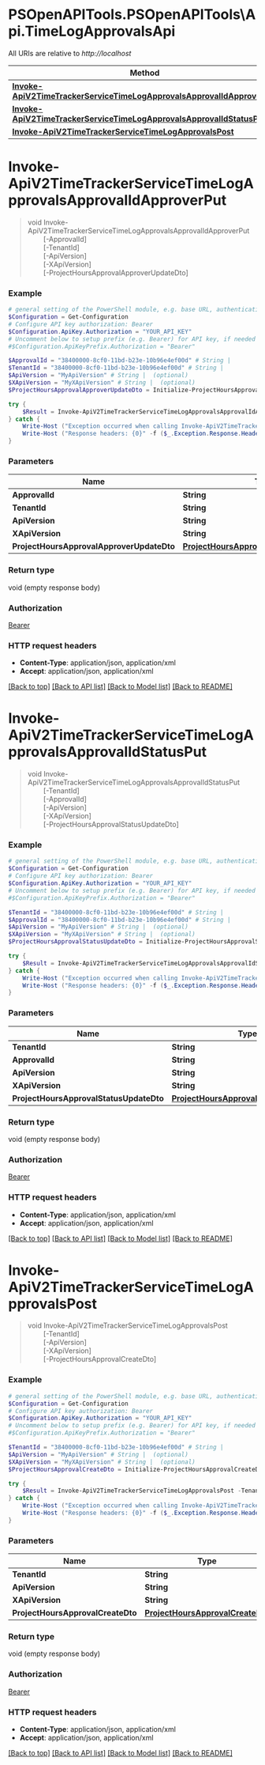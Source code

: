 # PSOpenAPITools.PSOpenAPITools\Api.TimeLogApprovalsApi

All URIs are relative to *http://localhost*

Method | HTTP request | Description
------------- | ------------- | -------------
[**Invoke-ApiV2TimeTrackerServiceTimeLogApprovalsApprovalIdApproverPut**](TimeLogApprovalsApi.md#Invoke-ApiV2TimeTrackerServiceTimeLogApprovalsApprovalIdApproverPut) | **PUT** /api/v2/TimeTrackerService/TimeLogApprovals/{approvalId}/Approver | 
[**Invoke-ApiV2TimeTrackerServiceTimeLogApprovalsApprovalIdStatusPut**](TimeLogApprovalsApi.md#Invoke-ApiV2TimeTrackerServiceTimeLogApprovalsApprovalIdStatusPut) | **PUT** /api/v2/TimeTrackerService/TimeLogApprovals/{approvalId}/Status | 
[**Invoke-ApiV2TimeTrackerServiceTimeLogApprovalsPost**](TimeLogApprovalsApi.md#Invoke-ApiV2TimeTrackerServiceTimeLogApprovalsPost) | **POST** /api/v2/TimeTrackerService/TimeLogApprovals | 


<a id="Invoke-ApiV2TimeTrackerServiceTimeLogApprovalsApprovalIdApproverPut"></a>
# **Invoke-ApiV2TimeTrackerServiceTimeLogApprovalsApprovalIdApproverPut**
> void Invoke-ApiV2TimeTrackerServiceTimeLogApprovalsApprovalIdApproverPut<br>
> &nbsp;&nbsp;&nbsp;&nbsp;&nbsp;&nbsp;&nbsp;&nbsp;[-ApprovalId] <String><br>
> &nbsp;&nbsp;&nbsp;&nbsp;&nbsp;&nbsp;&nbsp;&nbsp;[-TenantId] <String><br>
> &nbsp;&nbsp;&nbsp;&nbsp;&nbsp;&nbsp;&nbsp;&nbsp;[-ApiVersion] <String><br>
> &nbsp;&nbsp;&nbsp;&nbsp;&nbsp;&nbsp;&nbsp;&nbsp;[-XApiVersion] <String><br>
> &nbsp;&nbsp;&nbsp;&nbsp;&nbsp;&nbsp;&nbsp;&nbsp;[-ProjectHoursApprovalApproverUpdateDto] <PSCustomObject><br>



### Example
```powershell
# general setting of the PowerShell module, e.g. base URL, authentication, etc
$Configuration = Get-Configuration
# Configure API key authorization: Bearer
$Configuration.ApiKey.Authorization = "YOUR_API_KEY"
# Uncomment below to setup prefix (e.g. Bearer) for API key, if needed
#$Configuration.ApiKeyPrefix.Authorization = "Bearer"

$ApprovalId = "38400000-8cf0-11bd-b23e-10b96e4ef00d" # String | 
$TenantId = "38400000-8cf0-11bd-b23e-10b96e4ef00d" # String | 
$ApiVersion = "MyApiVersion" # String |  (optional)
$XApiVersion = "MyXApiVersion" # String |  (optional)
$ProjectHoursApprovalApproverUpdateDto = Initialize-ProjectHoursApprovalApproverUpdateDto -ApproverContactID "MyApproverContactID" # ProjectHoursApprovalApproverUpdateDto |  (optional)

try {
    $Result = Invoke-ApiV2TimeTrackerServiceTimeLogApprovalsApprovalIdApproverPut -ApprovalId $ApprovalId -TenantId $TenantId -ApiVersion $ApiVersion -XApiVersion $XApiVersion -ProjectHoursApprovalApproverUpdateDto $ProjectHoursApprovalApproverUpdateDto
} catch {
    Write-Host ("Exception occurred when calling Invoke-ApiV2TimeTrackerServiceTimeLogApprovalsApprovalIdApproverPut: {0}" -f ($_.ErrorDetails | ConvertFrom-Json))
    Write-Host ("Response headers: {0}" -f ($_.Exception.Response.Headers | ConvertTo-Json))
}
```

### Parameters

Name | Type | Description  | Notes
------------- | ------------- | ------------- | -------------
 **ApprovalId** | **String**|  | 
 **TenantId** | **String**|  | 
 **ApiVersion** | **String**|  | [optional] 
 **XApiVersion** | **String**|  | [optional] 
 **ProjectHoursApprovalApproverUpdateDto** | [**ProjectHoursApprovalApproverUpdateDto**](ProjectHoursApprovalApproverUpdateDto.md)|  | [optional] 

### Return type

void (empty response body)

### Authorization

[Bearer](../README.md#Bearer)

### HTTP request headers

 - **Content-Type**: application/json, application/xml
 - **Accept**: application/json, application/xml

[[Back to top]](#) [[Back to API list]](../README.md#documentation-for-api-endpoints) [[Back to Model list]](../README.md#documentation-for-models) [[Back to README]](../README.md)

<a id="Invoke-ApiV2TimeTrackerServiceTimeLogApprovalsApprovalIdStatusPut"></a>
# **Invoke-ApiV2TimeTrackerServiceTimeLogApprovalsApprovalIdStatusPut**
> void Invoke-ApiV2TimeTrackerServiceTimeLogApprovalsApprovalIdStatusPut<br>
> &nbsp;&nbsp;&nbsp;&nbsp;&nbsp;&nbsp;&nbsp;&nbsp;[-TenantId] <String><br>
> &nbsp;&nbsp;&nbsp;&nbsp;&nbsp;&nbsp;&nbsp;&nbsp;[-ApprovalId] <String><br>
> &nbsp;&nbsp;&nbsp;&nbsp;&nbsp;&nbsp;&nbsp;&nbsp;[-ApiVersion] <String><br>
> &nbsp;&nbsp;&nbsp;&nbsp;&nbsp;&nbsp;&nbsp;&nbsp;[-XApiVersion] <String><br>
> &nbsp;&nbsp;&nbsp;&nbsp;&nbsp;&nbsp;&nbsp;&nbsp;[-ProjectHoursApprovalStatusUpdateDto] <PSCustomObject><br>



### Example
```powershell
# general setting of the PowerShell module, e.g. base URL, authentication, etc
$Configuration = Get-Configuration
# Configure API key authorization: Bearer
$Configuration.ApiKey.Authorization = "YOUR_API_KEY"
# Uncomment below to setup prefix (e.g. Bearer) for API key, if needed
#$Configuration.ApiKeyPrefix.Authorization = "Bearer"

$TenantId = "38400000-8cf0-11bd-b23e-10b96e4ef00d" # String | 
$ApprovalId = "38400000-8cf0-11bd-b23e-10b96e4ef00d" # String | 
$ApiVersion = "MyApiVersion" # String |  (optional)
$XApiVersion = "MyXApiVersion" # String |  (optional)
$ProjectHoursApprovalStatusUpdateDto = Initialize-ProjectHoursApprovalStatusUpdateDto -ApprovalStatus "0" -Comments "MyComments" # ProjectHoursApprovalStatusUpdateDto |  (optional)

try {
    $Result = Invoke-ApiV2TimeTrackerServiceTimeLogApprovalsApprovalIdStatusPut -TenantId $TenantId -ApprovalId $ApprovalId -ApiVersion $ApiVersion -XApiVersion $XApiVersion -ProjectHoursApprovalStatusUpdateDto $ProjectHoursApprovalStatusUpdateDto
} catch {
    Write-Host ("Exception occurred when calling Invoke-ApiV2TimeTrackerServiceTimeLogApprovalsApprovalIdStatusPut: {0}" -f ($_.ErrorDetails | ConvertFrom-Json))
    Write-Host ("Response headers: {0}" -f ($_.Exception.Response.Headers | ConvertTo-Json))
}
```

### Parameters

Name | Type | Description  | Notes
------------- | ------------- | ------------- | -------------
 **TenantId** | **String**|  | 
 **ApprovalId** | **String**|  | 
 **ApiVersion** | **String**|  | [optional] 
 **XApiVersion** | **String**|  | [optional] 
 **ProjectHoursApprovalStatusUpdateDto** | [**ProjectHoursApprovalStatusUpdateDto**](ProjectHoursApprovalStatusUpdateDto.md)|  | [optional] 

### Return type

void (empty response body)

### Authorization

[Bearer](../README.md#Bearer)

### HTTP request headers

 - **Content-Type**: application/json, application/xml
 - **Accept**: application/json, application/xml

[[Back to top]](#) [[Back to API list]](../README.md#documentation-for-api-endpoints) [[Back to Model list]](../README.md#documentation-for-models) [[Back to README]](../README.md)

<a id="Invoke-ApiV2TimeTrackerServiceTimeLogApprovalsPost"></a>
# **Invoke-ApiV2TimeTrackerServiceTimeLogApprovalsPost**
> void Invoke-ApiV2TimeTrackerServiceTimeLogApprovalsPost<br>
> &nbsp;&nbsp;&nbsp;&nbsp;&nbsp;&nbsp;&nbsp;&nbsp;[-TenantId] <String><br>
> &nbsp;&nbsp;&nbsp;&nbsp;&nbsp;&nbsp;&nbsp;&nbsp;[-ApiVersion] <String><br>
> &nbsp;&nbsp;&nbsp;&nbsp;&nbsp;&nbsp;&nbsp;&nbsp;[-XApiVersion] <String><br>
> &nbsp;&nbsp;&nbsp;&nbsp;&nbsp;&nbsp;&nbsp;&nbsp;[-ProjectHoursApprovalCreateDto] <PSCustomObject><br>



### Example
```powershell
# general setting of the PowerShell module, e.g. base URL, authentication, etc
$Configuration = Get-Configuration
# Configure API key authorization: Bearer
$Configuration.ApiKey.Authorization = "YOUR_API_KEY"
# Uncomment below to setup prefix (e.g. Bearer) for API key, if needed
#$Configuration.ApiKeyPrefix.Authorization = "Bearer"

$TenantId = "38400000-8cf0-11bd-b23e-10b96e4ef00d" # String | 
$ApiVersion = "MyApiVersion" # String |  (optional)
$XApiVersion = "MyXApiVersion" # String |  (optional)
$ProjectHoursApprovalCreateDto = Initialize-ProjectHoursApprovalCreateDto -Id "MyId" -Timestamp (Get-Date) -RequesterContactID "MyRequesterContactID" -ApproverContactID "MyApproverContactID" -ProjectPeriodID "MyProjectPeriodID" -Comments "MyComments" # ProjectHoursApprovalCreateDto |  (optional)

try {
    $Result = Invoke-ApiV2TimeTrackerServiceTimeLogApprovalsPost -TenantId $TenantId -ApiVersion $ApiVersion -XApiVersion $XApiVersion -ProjectHoursApprovalCreateDto $ProjectHoursApprovalCreateDto
} catch {
    Write-Host ("Exception occurred when calling Invoke-ApiV2TimeTrackerServiceTimeLogApprovalsPost: {0}" -f ($_.ErrorDetails | ConvertFrom-Json))
    Write-Host ("Response headers: {0}" -f ($_.Exception.Response.Headers | ConvertTo-Json))
}
```

### Parameters

Name | Type | Description  | Notes
------------- | ------------- | ------------- | -------------
 **TenantId** | **String**|  | 
 **ApiVersion** | **String**|  | [optional] 
 **XApiVersion** | **String**|  | [optional] 
 **ProjectHoursApprovalCreateDto** | [**ProjectHoursApprovalCreateDto**](ProjectHoursApprovalCreateDto.md)|  | [optional] 

### Return type

void (empty response body)

### Authorization

[Bearer](../README.md#Bearer)

### HTTP request headers

 - **Content-Type**: application/json, application/xml
 - **Accept**: application/json, application/xml

[[Back to top]](#) [[Back to API list]](../README.md#documentation-for-api-endpoints) [[Back to Model list]](../README.md#documentation-for-models) [[Back to README]](../README.md)

